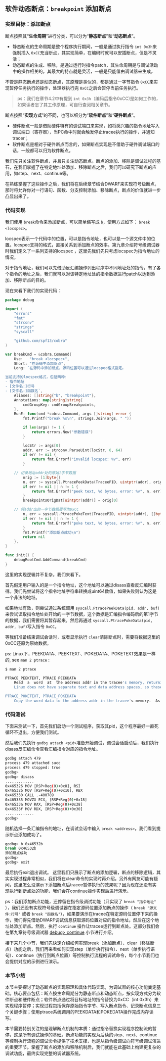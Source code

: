 ## 软件动态断点：`breakpoint` 添加断点

### 实现目标：添加断点

断点按照其“**生命周期**”进行分类，可以分为“**静态断点**”和“**动态断点**”。

- 静态断点的生命周期是整个程序执行期间，一般是通过执行指令 `int 0x3h`来强制插入 `0xCC`充当断点，其实现简单，在编码时就可以安插断点，但是不灵活；
- 动态断点的生成、移除，是通过运行时指令patch，其生命周期是与调试活动中的操作相关的，其最大的特点就是灵活，一般是只能借由调试器来生成。

不管是静态断点还是动态断点，其原理是类似的，都是通过一字节指令 `0xCC`来实现暂停任务执行的操作，处理器执行完 `0xCC`之后会暂停当前任务执行。

> ps：我们在章节4.2中有提到 `int 0x3h`（编码后指令0xCC)是如何工作的，如果读者忘了其工作原理，可自行查阅相关章节。

断点按照“**实现方式**”的不同，也可以细分为“**软件断点**”和“**硬件断点**”。

- 硬件断点一般是借助硬件特有的调试端口来实现，如将感兴趣的指令地址写入调试端口（寄存器），当PC命中时就会触发停止tracee执行的操作，并通知tracer；
- 软件断点是相对于硬件断点而言的，如果断点实现是不借助于硬件调试端口的话，一般都可以归为软件断点。

我们先只关注软件断点，并且只关注动态断点。断点的添加、移除是调试过程的基石，在我们掌握了在特定地址处添加、移除断点之后，我们可以研究下断点的应用，如step、next、continue等。

在熟练掌握了这些操作之后，我们将在后续章节结合DWARF来实现符号级断点，那时将允许你对一行语句、函数、分支控制添加、移除断点，断点的价值就进一步凸显出来了。

### 代码实现

我们使用 `break`命令来添加断点，可以简单缩写成 `b`，使用方式如下： `break <locspec>`。

locspec表示一个代码中的位置，可以是指令地址，也可以是一个源文件中的位置。locspec支持的格式，直接关系到添加断点的效率。第九章介绍符号级调试器时我们定义了一系列支持的locspec [](../9-develop-sym-debugger/2-核心调试逻辑/20-how_locspec_works.md)，这里先我们先只考虑locspec为指令地址的情况。

对于指令地址，我们可以先借助反汇编操作列出程序中不同地址处的指令，有了各个指令的地址之后，我们就可以对该特定地址处的指令数据进行patch以达到添加、移除断点的目的。

现在来看下我们的实现代码：

```go
package debug

import (
    "errors"
    "fmt"
    "strconv"
    "strings"
    "syscall"

    "github.com/spf13/cobra"
)

var breakCmd = &cobra.Command{
    Use:   "break <locspec>",
    Short: "在源码中添加断点",
    Long: `在源码中添加断点，源码位置可以通过locspec格式指定。

当前支持的locspec格式，包括两种:
- 指令地址
- [文件名:]行号
- [文件名:]函数名`,
    Aliases: []string{"b", "breakpoint"},
    Annotations: map[string]string{
        cmdGroupKey: cmdGroupBreakpoints,
    },
    RunE: func(cmd *cobra.Command, args []string) error {
        fmt.Printf("break %s\n", strings.Join(args, " "))

        if len(args) != 1 {
            return errors.New("参数错误")
        }

        locStr := args[0]
        addr, err := strconv.ParseUint(locStr, 0, 64)
        if err != nil {
            return fmt.Errorf("invalid locspec: %v", err)
        }

    // 记录地址addr处的原始1字节数据
        orig := [1]byte{}
        n, err := syscall.PtracePeekData(TraceePID, uintptr(addr), orig[:])
        if err != nil || n != 1 {
            return fmt.Errorf("peek text, %d bytes, error: %v", n, err)
        }
        breakpointsOrigDat[uintptr(addr)] = orig[0]

    // 将addr出的一字节数据覆写为0xCC
        n, err = syscall.PtracePokeText(TraceePID, uintptr(addr), []byte{0xCC})
        if err != nil || n != 1 {
            return fmt.Errorf("poke text, %d bytes, error: %v", n, err)
        }
        fmt.Printf("添加断点成功\n")
        return nil
    },
}

func init() {
    debugRootCmd.AddCommand(breakCmd)
}
```

这里的实现逻辑并不复杂，我们来看下。

首先假定用户输入的是一个指令地址，这个地址可以通过disass查看反汇编时获得。我们先尝试将这个指令地址字符串转换成uint64数值，如果失败则认为这是一个非法的地址。

如果地址有效，则尝试通过系统调用 `syscall.PtracePeekData(pid, addr, buf)`来尝试读取指令地址处开始的一字节数据，这个数据是汇编指令编码后的第1字节的数据，我们需要将其暂存起来，然后再通过 `syscall.PtracePokeData(pid, addr, buf)`写入指令 `0xCC`。

等我们准备结束调试会话时，或者显示执行 `clear`清除断点时，需要将数据这里的0xCC还原为原始数据。

ps: Linux下，PEEKDATA、PEEKTEXT、POKEDATA、POKETEXT效果是一样的, see `man 2 ptrace` :

```bash
$ man 2 ptrace

PTRACE_PEEKTEXT, PTRACE_PEEKDATA
    Read  a  word  at  the address addr in the tracee's memory, returning the word as the result of the ptrace() call.  
    Linux does not have separate text and data address spaces, so these two requests are currently equivalent.  (data is ignored; but see NOTES.)

PTRACE_POKETEXT, PTRACE_POKEDATA
    Copy the word data to the address addr in the tracee's memory.  As for PTRACE_PEEKTEXT and PTRACE_PEEKDATA, these two requests are currently equivalent.
```

### 代码测试

下面来测试一下，首先我们启动一个测试程序，获取其pid，这个程序最好一直死循环不退出，方便我们测试。

然后我们先执行 `godbg attach <pid>`准备开始调试，调试会话启动后，我们执行disass反汇编命令查看汇编指令对应的指令地址。

```bash
godbg attach 479
process 479 attached succ
process 479 stopped: true
godbg> 
godbg> disass
.............
0x465326 MOV [RSP+Reg(0)+0x8], RSI
0x46532b MOV [RSP+Reg(0)+0x10], RBX
0x465330 CALL .-400789
0x465335 MOVZX ECX, [RSP+Reg(0)+0x18]
0x46533a MOV RAX, [RSP+Reg(0)+0x38]
0x46533f MOV RDX, [RSP+Reg(0)+0x30]
.............
godbg> 
```

随机选择一条汇编指令的地址，在调试会话中输入 `break <address>`，我们看到提示断点添加成功了。

```bash
godbg> b 0x46532b
break 0x46532b
添加断点成功
godbg>
godbg> exit
```

最后执行exit退出调试。
这里我们只展示了断点的添加逻辑，断点的移除逻辑，其实实现过程非常相似，我们将在clear命令的实现时再介绍。另外有网友可能有疑问，这里怎么没演示下添加断点后tracee暂停执行的效果呢？因为现在还没有实现执行到断点处的功能，我们会在continue操作实现后进行演示。

ps：我们添加断点功能，还停留在指令级调试功能（只实现了 `break "指令地址"` ），我们还没有实现符号级调试器在指定源码位置添加断点的操作（ `break "源文件:行号"` 或者 `break "函数名"`），如果要演示在tracee在特定源码位置停下来的操作，我们得先借助DWARF调试信息获取源码位置对应的指令地址，然后在这个地址处添加断点。然后，执行 `continue` 操作让tracee运行到断点处。这部分我们会在第九章符号级调试器 [debug> continue](../9-develop-sym-debugger/2-核心调试逻辑/28-debug_continue.md) 小节进行介绍。

接下来几个小节，我们先快速介绍如何实现break（添加断点）、clear（移除断点）功能之后，我们再来看如何实现step（单步执行指令）、next（单步执行语句）、continue（执行到断点位置）等控制执行流程的调试命令，每个小节我们也会提供对应的示例进行演示。

### 本节小结

本节主要探讨了动态断点的实现原理和具体代码实现，为调试器的核心功能奠定基础。核心要点包括：断点按生命周期分为静态断点和动态断点，按实现方式分为软件断点和硬件断点；软件断点通过将目标地址的指令替换为0xCC（int 0x3h）来实现程序暂停；实现过程包括保存原始指令字节、写入断点指令、记录断点信息三个关键步骤；使用ptrace系统调用的PEEKDATA和POKEDATA操作完成内存读写。

本节需要特别关注的是理解断点机制的本质：通过指令替换实现程序控制流的暂停，这是所有调试操作的基础。断点功能的实现为后续的step、next、continue等控制执行流程的调试命令提供了技术支撑，也是从指令级调试向符号级调试演进的重要环节。掌握了断点的添加和移除机制后，我们就能在此基础上构建更复杂的调试功能，最终实现完整的调试器系统。

